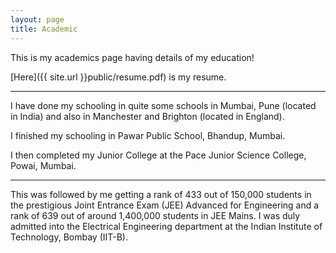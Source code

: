 ```yaml
---
layout: page
title: Academic
---
```


This is my academics page having details of my education!

[Here]({{ site.url }}public/resume.pdf) is my resume.

----

I have done my schooling in quite some schools in Mumbai, Pune (located in India) and also in Manchester and Brighton (located in England).

I finished my schooling in Pawar Public School, Bhandup, Mumbai.

I then completed my Junior College at the Pace Junior Science College, Powai, Mumbai.

----

This was followed by me getting a rank of 433 out of 150,000 students in the prestigious Joint Entrance Exam (JEE) Advanced for Engineering and a rank of 639 out of around 1,400,000 students in JEE Mains. I was duly admitted into the Electrical Engineering department at the Indian Institute of Technology, Bombay (IIT-B). 
